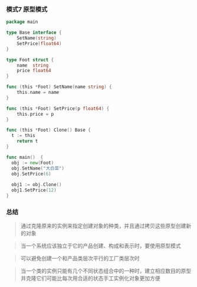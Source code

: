 ### 模式7 原型模式
```go
package main

type Base interface {
	SetName(string)
	SetPrice(float64)
}

type Foot struct {
	name  string
	price float64
}

func (this *Foot) SetName(name string) {
	this.name = name
}

func (this *Foot) SetPrice(p float64) {
	this.price = p
}

func (this *Foot) Clone() Base {
  t := this
	return t
}

func main()  {
  obj := new(Foot)
  obj.SetName("大白菜")
  obj.SetPrice(6)
  
  obj1 := obj.Clone()
  obj1.SetPrice(12)
}
```

### 总结

>通过克隆原来的实例来指定创建对象的种类，并且通过拷贝这些原型创建新的对象

>当一个系统应该独立于它的产品创建、构成和表示时，要使用原型模式

>可以避免创建一个和产品类层次平行的工厂类层次时

>当一个类的实例只能有几个不同状态组合中的一种时，建立相应数目的原型并克隆它们可能比每次用合适的状态手工实例化对象更加方便
